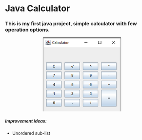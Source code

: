 # Java Calculator

### This is my first java project, simple calculator with few operation options.

<p align="center">
  <img src="my_calculator/images/picture_of_calculator.png">
</p>

##### Improvement ideas:
* Unordered sub-list



